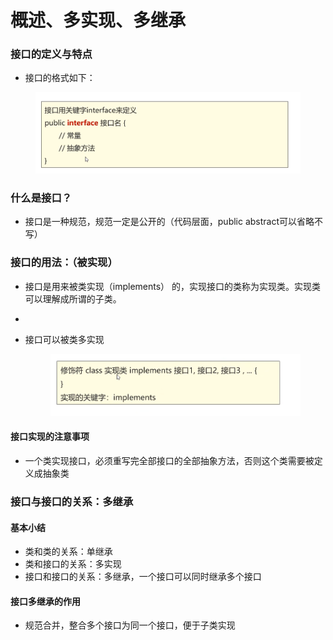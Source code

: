 # 概述、多实现、多继承

### 接口的定义与特点

* 接口的格式如下：

<figure><img src="../.gitbook/assets/image (1).png" alt=""><figcaption></figcaption></figure>

### 什么是接口？

* 接口是一种规范，规范一定是公开的（代码层面，public abstract可以省略不写）

### 接口的用法：（被实现）

* 接口是用来被类实现（implements） 的，实现接口的类称为实现类。实现类可以理解成所谓的子类。
*
*   接口可以被类多实现

    <figure><img src="../.gitbook/assets/image (2).png" alt=""><figcaption></figcaption></figure>



#### 接口实现的注意事项

* 一个类实现接口，必须重写完全部接口的全部抽象方法，否则这个类需要被定义成抽象类

### 接口与接口的关系：多继承

#### 基本小结

* 类和类的关系：单继承
* 类和接口的关系：多实现
* 接口和接口的关系：多继承，一个接口可以同时继承多个接口

#### 接口多继承的作用

* 规范合并，整合多个接口为同一个接口，便于子类实现
